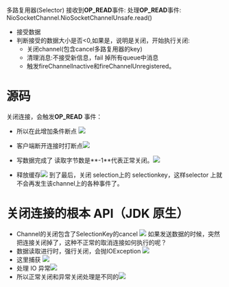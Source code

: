 多路复用器(Selector) 接收到**OP_READ**事件:
处理**OP_READ**事件: NioSocketChannel.NioSocketChannelUnsafe.read()
- 接受数据
- 判断接受的数据大小是否<0,如果是，说明是关闭，开始执行关闭:
	- 关闭channel(包含cancel多路复用器的key)
	- 清理消息:不接受新信息，fail 掉所有queue中消息
	- 触发fireChannellnactive和fireChannelUnregistered。

# 源码
关闭连接，会触发**OP_READ** 事件：
- 所以在此增加条件断点
![](https://img-blog.csdnimg.cn/2020122411174696.png?x-oss-process=image/watermark,type_ZmFuZ3poZW5naGVpdGk,shadow_10,text_SmF2YUVkZ2U=,size_16,color_FFFFFF,t_70)
- 客户端断开连接时打断点![](https://img-blog.csdnimg.cn/20201224112013728.png?x-oss-process=image/watermark,type_ZmFuZ3poZW5naGVpdGk,shadow_10,text_SmF2YUVkZ2U=,size_1,color_FFFFFF,t_70)
- 写数据完成了
读取字节数是**-1**代表正常关闭。![](https://img-blog.csdnimg.cn/20201224113537117.png?x-oss-process=image/watermark,type_ZmFuZ3poZW5naGVpdGk,shadow_10,text_SmF2YUVkZ2U=,size_1,color_FFFFFF,t_70)

- 释放缓存![](https://img-blog.csdnimg.cn/20201224113834281.png?x-oss-process=image/watermark,type_ZmFuZ3poZW5naGVpdGk,shadow_10,text_SmF2YUVkZ2U=,size_1,color_FFFFFF,t_70)
到了最后，关闭 selection上的 selectionkey，这样selector 上就不会再发生该channel上的各种事件了。

# 关闭连接的根本 API（JDK 原生）
- Channel的关闭包含了SelectionKey的cancel
![](https://img-blog.csdnimg.cn/20201224125907148.png?x-oss-process=image/watermark,type_ZmFuZ3poZW5naGVpdGk,shadow_10,text_SmF2YUVkZ2U=,size_1,color_FFFFFF,t_70)
如果发送数据的时候，突然把连接关闭掉了，这种不正常的取消连接如何执行的呢？
- 数据读取进行时，强行关闭，会抛IOException
![](https://img-blog.csdnimg.cn/2020122413114118.png?x-oss-process=image/watermark,type_ZmFuZ3poZW5naGVpdGk,shadow_10,text_SmF2YUVkZ2U=,size_1,color_FFFFFF,t_70)
- 这里捕获
![](https://img-blog.csdnimg.cn/20201224131243429.png?x-oss-process=image/watermark,type_ZmFuZ3poZW5naGVpdGk,shadow_10,text_SmF2YUVkZ2U=,size_1,color_FFFFFF,t_70)
- 处理 IO 异常![](https://img-blog.csdnimg.cn/20201224131343809.png?x-oss-process=image/watermark,type_ZmFuZ3poZW5naGVpdGk,shadow_10,text_SmF2YUVkZ2U=,size_1,color_FFFFFF,t_70)
- 所以正常关闭和异常关闭处理是不同的![](https://img-blog.csdnimg.cn/20201224131500158.png?x-oss-process=image/watermark,type_ZmFuZ3poZW5naGVpdGk,shadow_10,text_SmF2YUVkZ2U=,size_1,color_FFFFFF,t_70)
